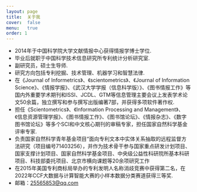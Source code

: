 ```yaml
---
layout: page
title:  关于我
cover:  false
menu:   true
order: 1
---
```

* 2014年于中国科学院大学文献情报中心获得情报学博士学位.
* 毕业后就职于中国科学技术信息研究所专利统计分析研究室.
* 副研究员，硕士生导师.
* 研究方向包括专利挖掘、技术管理、机器学习和智慧法律.
* 在《Journal of Informetrics》、《scientometrics》、《Journal of Information Science》、《情报学报》、《武汉大学学报（信息科学版）》、《图书情报工作》等国内外重要学术期刊和ISSI、JCDL、GTM等信息管理主要会议上发表学术论文50余篇，独立撰写和参与撰写出版编著7部，并获得多项软件著作权.
* 担任《Scientometrics》、《Information Processing and Management》、《信息资源管理学报》、《图书情报工作》、《图书馆论坛》、《情报杂志》、《数字图书馆论坛》等多个SCI和中文核心期刊的审稿专家，担任国家自然科学基金评审专家.
* 负责国家自然科学青年基金项目“面向专利文本中实体关系抽取的远程监督方法研究（项目编号71403256），并作为技术骨干参与国家重点研发计划项目、国家支撑计划项目、国家自然科学基金项目、中央级公益性科研院所基本科研项目、科技部委托项目、北京市横向课题等20余项研究工作
* 在2015年美国专利商标局举办的专利发明人名称消歧竞赛中获得第二名，在2022年CCF大数据与计算智能大赛的小样本数据分类赛道获得三等奖.
* 邮箱：25565853@qq.com